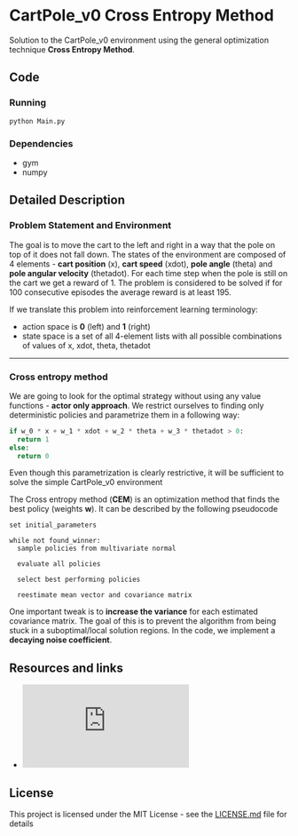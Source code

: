 # CartPole_v0 Cross Entropy Method
Solution to the CartPole_v0 environment using the general optimization technique **Cross Entropy Method**.

## Code

### Running
```
python Main.py
```

### Dependencies
*  gym
*  numpy

## Detailed Description
### Problem Statement and Environment
The goal is to move the cart to the left and right in a way that the pole on top of it does not fall down. The states 
of the environment are composed of 4 elements - **cart position** (x), **cart speed** (xdot),
**pole angle** (theta) and **pole angular velocity** (thetadot). For each time step when the pole is still on the cart
we get a reward of 1. The problem is considered to be solved if for 100 consecutive
episodes the average reward is at least 195.


If we translate this problem into reinforcement learning terminology:
* action space is **0** (left) and **1** (right)
* state space is a set of all 4-element lists with all possible combinations of values of x, xdot, theta, thetadot

---
### Cross entropy method
We are going to look for the optimal strategy without using any value functions - **actor only approach**.
We restrict ourselves to finding only deterministic policies and parametrize them in a following way:

```python
if w_0 * x + w_1 * xdot + w_2 * theta + w_3 * thetadot > 0: 
  return 1
else:
  return 0
```
Even though this parametrization is clearly restrictive, it will be sufficient to solve the simple CartPole_v0 environment

The Cross entropy method (**CEM**) is an optimization method that finds the
best policy (weights **w**). It can be described by the following pseudocode

```
set initial_parameters

while not found_winner: 
  sample policies from multivariate normal
  
  evaluate all policies
  
  select best performing policies
  
  reestimate mean vector and covariance matrix  
```
One important tweak is to **increase the variance** for each estimated covariance matrix. The goal of this is to
prevent the algorithm from being stuck in a suboptimal/local solution regions. In the code, we implement a **decaying 
noise coefficient**.

## Resources and links
* ![Learning Tetris Using the Noisy Cross-Entropy Method - Istvan Szita](http://iew3.technion.ac.il/CE/files/papers/Learning%20Tetris%20Using%20the%20Noisy%20Cross-Entropy%20Method.pdf)

## License
This project is licensed under the MIT License - see the [LICENSE.md](LICENSE.md) file for details
